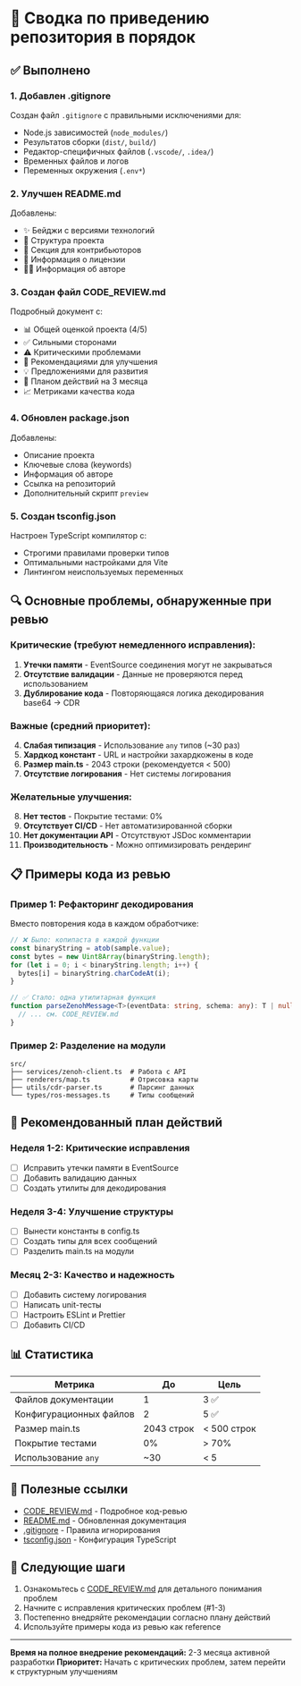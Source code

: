 # 📝 Сводка по приведению репозитория в порядок

## ✅ Выполнено

### 1. Добавлен .gitignore
Создан файл `.gitignore` с правильными исключениями для:
- Node.js зависимостей (`node_modules/`)
- Результатов сборки (`dist/`, `build/`)
- Редактор-специфичных файлов (`.vscode/`, `.idea/`)
- Временных файлов и логов
- Переменных окружения (`.env*`)

### 2. Улучшен README.md
Добавлены:
- ✨ Бейджи с версиями технологий
- 📝 Структура проекта
- 🤝 Секция для контрибьюторов
- 📄 Информация о лицензии
- 👨‍💻 Информация об авторе

### 3. Создан файл CODE_REVIEW.md
Подробный документ с:
- 📊 Общей оценкой проекта (4/5)
- ✅ Сильными сторонами
- ⚠️ Критическими проблемами
- 🔧 Рекомендациями для улучшения
- 💡 Предложениями для развития
- 🎯 Планом действий на 3 месяца
- 📈 Метриками качества кода

### 4. Обновлен package.json
Добавлены:
- Описание проекта
- Ключевые слова (keywords)
- Информация об авторе
- Ссылка на репозиторий
- Дополнительный скрипт `preview`

### 5. Создан tsconfig.json
Настроен TypeScript компилятор с:
- Строгими правилами проверки типов
- Оптимальными настройками для Vite
- Линтингом неиспользуемых переменных

## 🔍 Основные проблемы, обнаруженные при ревью

### Критические (требуют немедленного исправления):
1. **Утечки памяти** - EventSource соединения могут не закрываться
2. **Отсутствие валидации** - Данные не проверяются перед использованием
3. **Дублирование кода** - Повторяющаяся логика декодирования base64 → CDR

### Важные (средний приоритет):
4. **Слабая типизация** - Использование `any` типов (~30 раз)
5. **Хардкод констант** - URL и настройки захардкожены в коде
6. **Размер main.ts** - 2043 строки (рекомендуется < 500)
7. **Отсутствие логирования** - Нет системы логирования

### Желательные улучшения:
8. **Нет тестов** - Покрытие тестами: 0%
9. **Отсутствует CI/CD** - Нет автоматизированной сборки
10. **Нет документации API** - Отсутствуют JSDoc комментарии
11. **Производительность** - Можно оптимизировать рендеринг

## 📋 Примеры кода из ревью

### Пример 1: Рефакторинг декодирования
Вместо повторения кода в каждом обработчике:
```typescript
// ❌ Было: копипаста в каждой функции
const binaryString = atob(sample.value);
const bytes = new Uint8Array(binaryString.length);
for (let i = 0; i < binaryString.length; i++) {
  bytes[i] = binaryString.charCodeAt(i);
}

// ✅ Стало: одна утилитарная функция
function parseZenohMessage<T>(eventData: string, schema: any): T | null {
  // ... см. CODE_REVIEW.md
}
```

### Пример 2: Разделение на модули
```
src/
├── services/zenoh-client.ts  # Работа с API
├── renderers/map.ts          # Отрисовка карты
├── utils/cdr-parser.ts       # Парсинг данных
└── types/ros-messages.ts     # Типы сообщений
```

## 🎯 Рекомендованный план действий

### Неделя 1-2: Критические исправления
- [ ] Исправить утечки памяти в EventSource
- [ ] Добавить валидацию данных
- [ ] Создать утилиты для декодирования

### Неделя 3-4: Улучшение структуры
- [ ] Вынести константы в config.ts
- [ ] Создать типы для всех сообщений
- [ ] Разделить main.ts на модули

### Месяц 2-3: Качество и надежность
- [ ] Добавить систему логирования
- [ ] Написать unit-тесты
- [ ] Настроить ESLint и Prettier
- [ ] Добавить CI/CD

## 📊 Статистика

| Метрика | До | Цель |
|---------|-----|------|
| Файлов документации | 1 | 3 ✅ |
| Конфигурационных файлов | 2 | 5 ✅ |
| Размер main.ts | 2043 строк | < 500 строк |
| Покрытие тестами | 0% | > 70% |
| Использование `any` | ~30 | < 5 |

## 🔗 Полезные ссылки

- [CODE_REVIEW.md](CODE_REVIEW.md) - Подробное код-ревью
- [README.md](README.md) - Обновленная документация
- [.gitignore](.gitignore) - Правила игнорирования
- [tsconfig.json](tsconfig.json) - Конфигурация TypeScript

## 💬 Следующие шаги

1. Ознакомьтесь с [CODE_REVIEW.md](CODE_REVIEW.md) для детального понимания проблем
2. Начните с исправления критических проблем (#1-3)
3. Постепенно внедряйте рекомендации согласно плану действий
4. Используйте примеры кода из ревью как reference

---

**Время на полное внедрение рекомендаций:** 2-3 месяца активной разработки
**Приоритет:** Начать с критических проблем, затем перейти к структурным улучшениям
